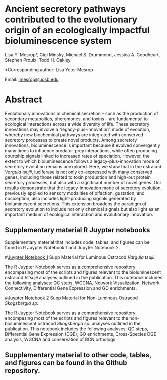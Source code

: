 # Ancient secretory pathways contributed to the evolutionary origin of an ecologically impactful bioluminescence system

Lisa Y. Mesrop*, Gigi Minsky,  Michael S. Drummond, Jessica A. Goodheart, Stephen Proulx, Todd H. Oakley

*Corresponding author: Lisa Yeter Mesrop

Email: lmesrop@ucsb.edu 

# Abstract 

Evolutionary innovations in chemical secretion – such as the production of secondary metabolites, pheromones, and toxins – are fundamental to ecological interactions across a wide diversity of life. These secretory innovations may involve a “legacy-plus-innovation” mode of evolution, whereby new biochemical pathways are integrated with conserved secretory processes to create novel products. Among secretory innovations, bioluminescence is important because it evolved convergently many times to influence predator-prey interactions, while often producing courtship signals linked to increased rates of speciation. However, the extent to which bioluminescence follows a legacy-plus-innovation mode of secretory evolution remains unexplored. Here, we show that in the ostracod *Vargula tsujii*, luciferase is not only co-expressed with many conserved genes, including those related to toxin production and high-out protein secretory processes, but also with a significant number of novel genes. Our results demonstrate that the legacy-innovation mode of secretory evolution, previously applied to sensory modalities of olfaction, gustation, and nociception, also includes light-producing signals generated by bioluminescent secretions. This extension broadens the paradigm of secretory evolution to include not only chemical signals but also light as an important medium of ecological interaction and evolutionary innovation.

## Supplementary material R Juypter notebooks 

Supplementary material that includes code, tables, and figures can be found in R Juypter Notebook 1 and Jupyter Notebook 2. 

#[Juypter Notebook 1](https://lmesrop.github.io/BCN_publication/Jupyter_NB_1/BCN_supp_Luminous_Ostracod_Mesrop_part_1_of_2.html)
Supp Material for Luminous Ostracod *Vargula tsujii*

The R Juypter Notebook serves as a comprehensive repository encompasing most of the scripts and figures relevant to the bioluminescent ostracod *V.tsujii* analyses outlined in the publication. This notebook includes the following analyses: QC steps, WGCNA, Network Visualization, Network Connectivity, Differential Gene Expression and GO enrichments.

#[Juypter Notebook 2](https://lmesrop.github.io/BCN_publication/Jupyter_NB_2/BCN_Supp_Non-luminous_Ostracod_and_cross-species_analyses_Mesrop_part_2_of_2.html)
Supp Material for Non-Luminous Ostracod *Skogsbergia sp.*

The R Juypter Notebook serves as a comprehensive repository encompasing most of the scripts and figures relevant to the non-bioluminescent ostracod *Skogsbergia sp.* analyses outlined in the publication. This notebook includes the following analyses: QC steps, Differential Gene Expression (DGE), GO enrichments, Cross-Species DGE analysis, WGCNA and conservation of BCN orthologs.

## Supplementary material to other code, tables, and figures can be found in the Github repository. 



